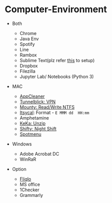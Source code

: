 # Computer-Environment
* Both
  * Chrome
  * Java Env
  * Spotify
  * Line
  * Rambox
  * Sublime Text(plz refer [this](https://github.com/pinhao1994/Computer-Environment/blob/master/sublime-text.md) to setup)
  * Dropbox
  * Filezilla
  * Jupyter Lab/ Notebooks (Python 3)
  
* MAC
  * [AppCleaner](https://freemacsoft.net/appcleaner/)
  * [Tunnelblick: VPN](https://tunnelblick.net/)
  * [Mounty: Read/Write NTFS](https://mac.filehorse.com/download-mounty/)
  * [Itsycal](https://www.mowglii.com/itsycal/): Format - `E MMM dd  HH:mm`
  * Amphetamine
  * [KeKa: Unzip](https://www.keka.io/en/)
  * [Shifty: Night Shift](https://shifty.natethompson.io/en/)
  * [Spotmenu](https://kmikiy.github.io/SpotMenu/)

* Windows
  * Adobe Acrobat DC
  * WinRaR

* Option
  * [Fliqlo](https://fliqlo.com/)
  * MS office
  * 1Checker
  * Grammarly
  
